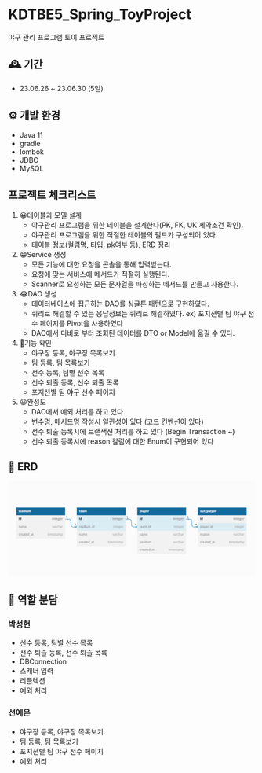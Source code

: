 # KDTBE5_Spring_ToyProject
야구 관리 프로그램 토이 프로젝트

## 🕰️ 기간

- 23.06.26 ~ 23.06.30 (5일)

## ⚙️ 개발 환경

- Java 11
- gradle
- lombok
- JDBC
- MySQL

## 프로젝트 체크리스트

1. 😀테이블과 모델 설계
    - 야구관리 프로그램을 위한 테이블을 설계한다(PK, FK, UK 제약조건 확인).
    - 야구관리 프로그램을 위한 적절한 테이블의 필드가 구성되어 있다.
    - 테이블 정보(컬럼명, 타입, pk여부 등), ERD 정리
2. 😁Service 생성
    - 모든 기능에 대한 요청을 콘솔을 통해 입력받는다.
    - 요청에 맞는 서비스에 메서드가 적절히 실행된다.
    - Scanner로 요청하는 모든 문자열을 파싱하는 메서드를 만들고 사용한다.
3. 😂DAO 생성
    - 데이터베이스에 접근하는 DAO를 싱글톤 패턴으로 구현하였다.
    - 쿼리로 해결할 수 있는 응답정보는 쿼리로 해결하였다. ex) 포지션별 팀 야구 선수 페이지를 Pivot을 사용하였다
    - DAO에서 디비로 부터 조회된 데이터를 DTO or Model에 옮길 수 있다.
4. 🤣기능 확인
    - 야구장 등록, 야구장 목록보기.
    - 팀 등록, 팀 목록보기
    - 선수 등록, 팀별 선수 목록
    - 선수 퇴출 등록, 선수 퇴출 목록
    - 포지션별 팀 야구 선수 페이지
5. 😃완성도
    - DAO에서 예외 처리를 하고 있다
    - 변수명, 메서드명 작성시 일관성이 있다 (코드 컨벤션이 있다)
    - 선수 퇴출 등록시에 트랜잭션 처리를 하고 있다 (Begin Transaction ~)
    - 선수 퇴출 등록시에 reason 칼럼에 대한 Enum이 구현되어 있다

## 📝 ERD
![img.png](img.png)

## 🙍‍ 역할 분담
### 박성현
- 선수 등록, 팀별 선수 목록
- 선수 퇴출 등록, 선수 퇴출 목록
- DBConnection
- 스캐너 입력
- 리플렉션
- 예외 처리

### 선예은
- 야구장 등록, 야구장 목록보기.
- 팀 등록, 팀 목록보기
- 포지션별 팀 야구 선수 페이지
- 예외 처리
